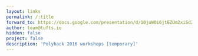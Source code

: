 ```yaml
---
layout: links
permalink: /:title
forward_to: https://docs.google.com/presentation/d/10juW0i6jtEZUm2xiSdZu1YRC3nSd_-bRySaVaoji8HA/edit?usp=sharing
author: team@tufts.io
hidden: false
project: false
description: 'Polyhack 2016 workshops [temporary]'
---
```

